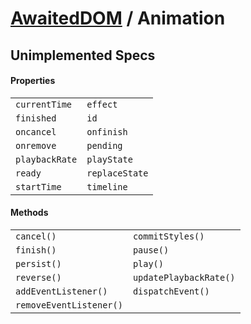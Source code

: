 # [AwaitedDOM](/docs/basic-interfaces/awaited-dom) <span>/</span> Animation

## Unimplemented Specs

#### Properties

|     |     |
| --- | --- |
| `currentTime` | `effect`
`finished` | `id`
`oncancel` | `onfinish`
`onremove` | `pending`
`playbackRate` | `playState`
`ready` | `replaceState`
`startTime` | `timeline` |

#### Methods

|     |     |
| --- | --- |
| `cancel()` | `commitStyles()`
`finish()` | `pause()`
`persist()` | `play()`
`reverse()` | `updatePlaybackRate()`
`addEventListener()` | `dispatchEvent()`
`removeEventListener()` |  |
